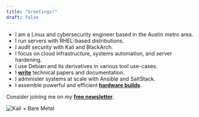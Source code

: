 ```yaml
---
title: "Greetings!"
draft: false
---
```


* I am a Linux and cybersecurity engineer based in the Austin metro area. 
* I run servers with RHEL-based distributions. 
* I audit security with Kali and BlackArch. 
* I focus on cloud infrastructure, systems automation, and server hardening. 
* I use Debian and its derivatives in various tool use-cases. 
* I **[write](https://www.putorius.net/author/mtatum)** technical papers and documentation. 
* I administer systems at scale with Ansible and SaltStack.
* I assemble powerful and efficient **[hardware builds](https://www.facebook.com/marketplace/profile/100009407774967/)**.

Consider joining me on my **[free newsletter](https://amaadmichael.substack.com/welcome/)**.

![Kali + Bare Metal](/images/kali-server-rack-20180125-02.jpeg#center)

